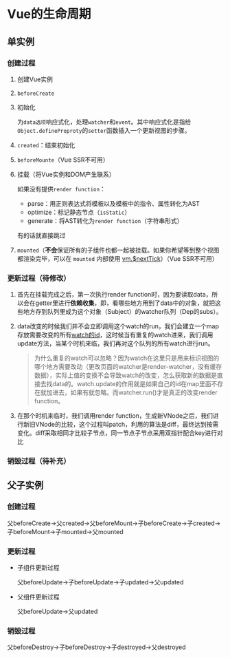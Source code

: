 # Vue的生命周期

## 单实例

### 创建过程

1. 创建Vue实例

2. `beforeCreate`

3. 初始化

   为`data选项`响应式化，处理`watcher`和`event`。其中响应式化是指给`Object.defineProproty`的`setter`函数插入一个更新视图的步骤。

4. `created`：结束初始化

5. `beforeMounte`（Vue SSR不可用）

6. 挂载（将Vue实例和DOM产生联系）

   如果没有提供`render function`：

   - parse：用正则表达式将模板以及模板中的指令、属性转化为AST
   - optimize：标记静态节点（`isStatic`）
   - generate：将AST转化为`render function`（字符串形式）

   有的话就直接跳过

7. `mounted`（**不会**保证所有的子组件也都一起被挂载。如果你希望等到整个视图都渲染完毕，可以在 `mounted` 内部使用 [vm.$nextTick](https://cn.vuejs.org/v2/api/#vm-nextTick)）（Vue SSR不可用）

### 更新过程（待修改）

1. 首先在挂载完成之后，第一次执行render function时，因为要读取data，所以会在getter里进行**依赖收集**，即，看哪些地方用到了data中的对象，就把这些地方存到队列里成为这个对象（Subject）的watcher队列（Dep的subs）。

2. data改变的时候我们并不会立即调用这个watch的run，我们会建立一个map存放需要改变的所有<u>watch的id</u>，这时候当有重复的watch进来，我们调用update方法，当某个时机来临，我们再对这个队列的所有watch进行run。

   > 为什么重复的watch可以忽略？因为watch在这里只是用来标识视图的哪个地方需要改动（更改页面的watcher是render-watcher，没有缓存数据），实际上值的变换不会导致watch的改变，怎么获取新的数据是直接去找data的。watch.update的作用就是如果自己的id在map里面不存在就加进去，如果有就忽略。而watcher.run()才是真正的改变render function。

3. 在那个时机来临时，我们调用render function，生成新VNode之后，我们进行新旧VNode的比较，这个过程叫patch，利用的算法是diff，最终达到按需变化。diff采取相同才比较子节点，同一节点子节点采用双指针配合key进行对比

### 销毁过程（待补充）

## 父子实例

### 创建过程

父beforeCreate->父created->父beforeMount->子beforeCreate->子created->子beforeMount->子mounted->父mounted

### 更新过程

- 子组件更新过程

  父beforeUpdate->子beforeUpdate->子updated->父updated

- 父组件更新过程

  父beforeUpdate->父updated

### 销毁过程

父beforeDestroy->子beforeDestroy->子destroyed->父destroyed